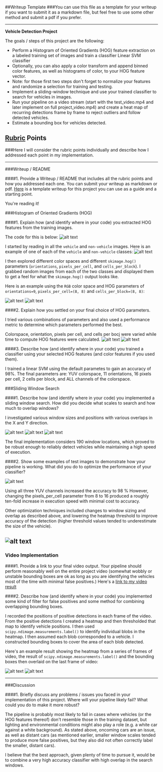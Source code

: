 ##Writeup Template
###You can use this file as a template for your writeup if you want to submit it as a markdown file, but feel free to use some other method and submit a pdf if you prefer.

---

**Vehicle Detection Project**

The goals / steps of this project are the following:

* Perform a Histogram of Oriented Gradients (HOG) feature extraction on a labeled training set of images and train a classifier Linear SVM classifier
* Optionally, you can also apply a color transform and append binned color features, as well as histograms of color, to your HOG feature vector. 
* Note: for those first two steps don't forget to normalize your features and randomize a selection for training and testing.
* Implement a sliding-window technique and use your trained classifier to search for vehicles in images.
* Run your pipeline on a video stream (start with the test_video.mp4 and later implement on full project_video.mp4) and create a heat map of recurring detections frame by frame to reject outliers and follow detected vehicles.
* Estimate a bounding box for vehicles detected.

[//]: # (Image References)

[imageA]: ./writeup_images/1.PNG "code"
[imageB]: ./writeup_images/2.PNG "code"
[imageC]: ./writeup_images/3.PNG "code"
[imageD]: ./writeup_images/4.PNG "code"
[imageE]: ./writeup_images/5.PNG "code"
[imageF]: ./writeup_images/6.PNG "code"
[imageG]: ./writeup_images/7.PNG "code"
[imageH]: ./writeup_images/8.PNG "code"
[imageI]: ./writeup_images/9.PNG "code"
[imageJ]: ./writeup_images/10.PNG "code"
[imageK]: ./writeup_images/11.PNG "code"
[imageL]: ./writeup_images/12.PNG "code"





[image1]: ./examples/car_not_car.png
[image2]: ./examples/HOG_example.jpg
[image3]: ./examples/sliding_windows.jpg
[image4]: ./examples/sliding_window.jpg
[image5]: ./examples/bboxes_and_heat.png
[image6]: ./examples/labels_map.png
[image7]: ./examples/output_bboxes.png
[video1]: ./project_video.mp4

## [Rubric](https://review.udacity.com/#!/rubrics/513/view) Points
###Here I will consider the rubric points individually and describe how I addressed each point in my implementation.  

---
###Writeup / README

####1. Provide a Writeup / README that includes all the rubric points and how you addressed each one.  You can submit your writeup as markdown or pdf.  [Here](https://github.com/udacity/CarND-Vehicle-Detection/blob/master/writeup_template.md) is a template writeup for this project you can use as a guide and a starting point.  

You're reading it!

###Histogram of Oriented Gradients (HOG)

####1. Explain how (and identify where in your code) you extracted HOG features from the training images.

The code for this is below: 
![alt text][imageA]

I started by reading in all the `vehicle` and `non-vehicle` images.  Here is an example of one of each of the `vehicle` and `non-vehicle` classes:
![alt text][imageB]

I then explored different color spaces and different `skimage.hog()` parameters (`orientations`, `pixels_per_cell`, and `cells_per_block`).  I grabbed random images from each of the two classes and displayed them to get a feel for what the `skimage.hog()` output looks like.

Here is an example using the `RGB` color space and HOG parameters of `orientations=9`, `pixels_per_cell=(8, 8)` and `cells_per_block=(8, 8)`:


![alt text][imageC]
![alt text][imageD]


####2. Explain how you settled on your final choice of HOG parameters.

I tried various combinations of parameters and also used a performance metric to determine which parameters performed the best. 

Colorspace, orientation, pixels per cell, and cells per bocj were varied while time to compute HOG features were calculated.
![alt text][imageE]
![alt text][imageF]


####3. Describe how (and identify where in your code) you trained a classifier using your selected HOG features (and color features if you used them).

I trained a linear SVM using the default parametes to gain an accuracy of 98%. The final parameters are: YUV colorspace, 11 orientations, 16 pixels per cell, 2 cells per block, and ALL channels of the colorspace.

###Sliding Window Search

####1. Describe how (and identify where in your code) you implemented a sliding window search.  How did you decide what scales to search and how much to overlap windows?

I investigated various window sizes and positions with various overlaps in the X and Y direction. 

![alt text][imageG]
![alt text][imageH]
![alt text][imageI]

The final implementation considers 190 window locations, which proved to be robust enough to reliably detect vehicles while maintaining a high speed of execution.

####2. Show some examples of test images to demonstrate how your pipeline is working.  What did you do to optimize the performance of your classifier?


![alt text][imageJ]

Using all three YUV channels increased the accuracy to 98 % However, changing the pixels_per_cell parameter from 8 to 16 produced a roughly ten-fold increase in execution speed with minimal cost to accuracy.

Other optimization techniques included changes to window sizing and overlap as described above, and lowering the heatmap threshold to improve accuracy of the detection (higher threshold values tended to underestimate the size of the vehicle).

![alt text][image4]
---

### Video Implementation

####1. Provide a link to your final video output.  Your pipeline should perform reasonably well on the entire project video (somewhat wobbly or unstable bounding boxes are ok as long as you are identifying the vehicles most of the time with minimal false positives.)
Here's a [link to my video result](./project_video.mp4)


####2. Describe how (and identify where in your code) you implemented some kind of filter for false positives and some method for combining overlapping bounding boxes.

I recorded the positions of positive detections in each frame of the video.  From the positive detections I created a heatmap and then thresholded that map to identify vehicle positions.  I then used `scipy.ndimage.measurements.label()` to identify individual blobs in the heatmap.  I then assumed each blob corresponded to a vehicle.  I constructed bounding boxes to cover the area of each blob detected.  

Here's an example result showing the heatmap from a series of frames of video, the result of `scipy.ndimage.measurements.label()` and the bounding boxes then overlaid on the last frame of video:




![alt text][imageK]
![alt text][imageL]




---

###Discussion

####1. Briefly discuss any problems / issues you faced in your implementation of this project.  Where will your pipeline likely fail?  What could you do to make it more robust?

The pipeline is probably most likely to fail in cases where vehicles (or the HOG features thereof) don't resemble those in the training dataset, but lighting and environmental conditions might also play a role (e.g. a white car against a white background). As stated above, oncoming cars are an issue, as well as distant cars (as mentioned earlier, smaller window scales tended to produce more false positives, but they also did not often correctly label the smaller, distant cars).

I believe that the best approach, given plenty of time to pursue it, would be to combine a very high accuracy classifier with high overlap in the search windows.
